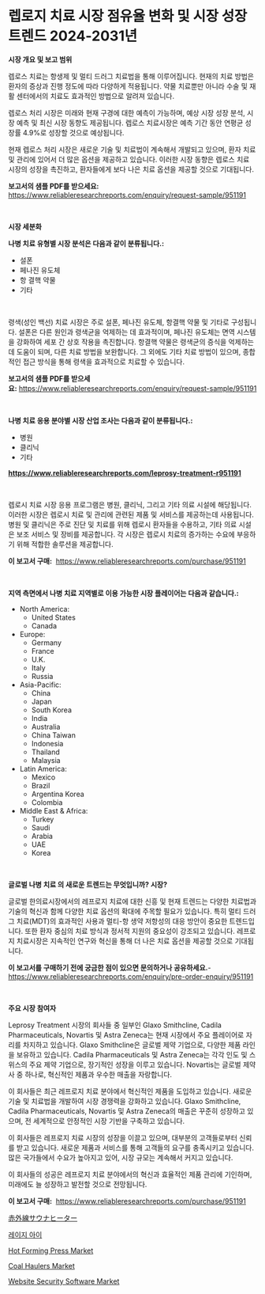 <p><h1>렙로지 치료 시장 점유율 변화 및 시장 성장 트렌드 2024-2031년</h1></p><p><strong>시장 개요 및 보고 범위</strong></p>
<p><p>렙로스 치료는 항생제 및 멀티 드러그 치료법을 통해 이루어집니다. 현재의 치료 방법은 환자의 증상과 진행 정도에 따라 다양하게 적용됩니다. 약물 치료뿐만 아니라 수술 및 재활 센터에서의 치료도 효과적인 방법으로 알려져 있습니다.</p><p>렙로스 처리 시장은 미래와 현재 구경에 대한 예측이 가능하며, 예상 시장 성장 분석, 시장 예측 및 최신 시장 동향도 제공됩니다. 렙로스 치료시장은 예측 기간 동안 연평균 성장률 4.9%로 성장할 것으로 예상됩니다.</p><p>현재 렙로스 처리 시장은 새로운 기술 및 치료법이 계속해서 개발되고 있으며, 환자 치료 및 관리에 있어서 더 많은 옵션을 제공하고 있습니다. 이러한 시장 동향은 렙로스 치료 시장의 성장을 촉진하고, 환자들에게 보다 나은 치료 옵션을 제공할 것으로 기대됩니다.</p></p>
<p><strong>보고서의 샘플 PDF를 받으세요:</strong> <a href="https://www.reliableresearchreports.com/enquiry/request-sample/951191">https://www.reliableresearchreports.com/enquiry/request-sample/951191</a></p>
<p>&nbsp;</p>
<p><strong>시장 세분화</strong></p>
<p><strong>나병 치료 유형별 시장 분석은 다음과 같이 분류됩니다.:</strong></p>
<p><ul><li>설폰</li><li>페나진 유도체</li><li>항 결핵 약물</li><li>기타</li></ul></p>
<p>&nbsp;</p>
<p><p>령색(성인 백선) 치료 시장은 주로 설폰, 페나진 유도체, 항결핵 약물 및 기타로 구성됩니다. 설폰은 다른 원인과 령색균을 억제하는 데 효과적이며, 페나진 유도체는 면역 시스템을 강화하여 세포 간 상호 작용을 촉진합니다. 항결핵 약물은 령색균의 증식을 억제하는 데 도움이 되며, 다른 치료 방법을 보완합니다. 그 외에도 기타 치료 방법이 있으며, 종합적인 접근 방식을 통해 령색을 효과적으로 치료할 수 있습니다.</p></p>
<p><strong>보고서의 샘플 PDF를 받으세요:</strong>&nbsp;<a href="https://www.reliableresearchreports.com/enquiry/request-sample/951191">https://www.reliableresearchreports.com/enquiry/request-sample/951191</a></p>
<p>&nbsp;</p>
<p><strong> 나병 치료 응용 분야별 시장 산업 조사는 다음과 같이 분류됩니다.:</strong></p>
<p><ul><li>병원</li><li>클리닉</li><li>기타</li></ul></p>
<p><strong><a href="https://www.reliableresearchreports.com/leprosy-treatment-r951191">https://www.reliableresearchreports.com/leprosy-treatment-r951191</a></strong></p>
<p>&nbsp;</p>
<p><p>렙로시 치료 시장 응용 프로그램은 병원, 클리닉, 그리고 기타 의료 시설에 해당됩니다. 이러한 시장은 렙로시 치료 및 관리에 관련된 제품 및 서비스를 제공하는데 사용됩니다. 병원 및 클리닉은 주로 진단 및 치료를 위해 렙로시 환자들을 수용하고, 기타 의료 시설은 보조 서비스 및 장비를 제공합니다. 각 시장은 렙로시 치료의 증가하는 수요에 부응하기 위해 적합한 솔루션을 제공합니다.</p></p>
<p><strong>이 보고서 구매:</strong>&nbsp; <a href="https://www.reliableresearchreports.com/purchase/951191">https://www.reliableresearchreports.com/purchase/951191</a></p>
<p>&nbsp;</p>
<p><strong>지역 측면에서 나병 치료 지역별로 이용 가능한 시장 플레이어는 다음과 같습니다.:</strong></p>
<p><ul>
    <li>
        North America:
        <ul>
            <li>United States</li>
            <li>Canada</li>
        </ul>
    </li>
    <li>
        Europe:
        <ul>
            <li>Germany</li>
            <li>France</li>
            <li>U.K.</li>
            <li>Italy</li>
            <li>Russia</li>
        </ul>
    </li>
    <li>
        Asia-Pacific:
        <ul>
            <li>China</li>
            <li>Japan</li>
            <li>South Korea</li>
            <li>India</li>
            <li>Australia</li>
            <li>China Taiwan</li>
            <li>Indonesia</li>
            <li>Thailand</li>
            <li>Malaysia</li>
        </ul>
    </li>
    <li>
        Latin America:
        <ul>
            <li>Mexico</li>
            <li>Brazil</li>
            <li>Argentina Korea</li>
            <li>Colombia</li>
        </ul>
    </li>
    <li>
        Middle East & Africa:
        <ul>
            <li>Turkey</li>
            <li>Saudi</li>
            <li>Arabia</li>
            <li>UAE</li>
            <li>Korea</li>
        </ul>
    </li>
    </ul></p>
<p>&nbsp;</p>
<p><strong>글로벌 나병 치료 의 새로운 트렌드는 무엇입니까? 시장?</strong></p>
<p><p>글로벌 한의료시장에서의 레프로지 치료에 대한 신흥 및 현재 트렌드는 다양한 치료법과 기술의 혁신과 함께 다양한 치료 옵션의 확대에 주목할 필요가 있습니다. 특히 멀티 드러그 치료(MDT)의 효과적인 사용과 멀티-항 생약 저항성의 대응 방안이 중요한 트렌드입니다. 또한 환자 중심의 치료 방식과 정서적 지원의 중요성이 강조되고 있습니다. 레프로지 치료시장은 지속적인 연구와 혁신을 통해 더 나은 치료 옵션을 제공할 것으로 기대됩니다.</p></p>
<p><strong>이 보고서를 구매하기 전에 궁금한 점이 있으면 문의하거나 공유하세요.</strong>- <a href="https://www.reliableresearchreports.com/enquiry/pre-order-enquiry/951191">https://www.reliableresearchreports.com/enquiry/pre-order-enquiry/951191</a></p>
<p>&nbsp;</p>
<p><strong>주요 시장 참여자</strong></p>
<p><p>Leprosy Treatment 시장의 회사들 중 일부인 Glaxo Smithcline, Cadila Pharmaceuticals, Novartis 및 Astra Zeneca는 현재 시장에서 주요 플레이어로 자리를 차지하고 있습니다. Glaxo Smithcline은 글로벌 제약 기업으로, 다양한 제품 라인을 보유하고 있습니다. Cadila Pharmaceuticals 및 Astra Zeneca는 각각 인도 및 스위스의 주요 제약 기업으로, 장기적인 성장을 이루고 있습니다. Novartis는 글로벌 제약사 중 하나로, 혁신적인 제품과 우수한 매출을 자랑합니다.</p><p>이 회사들은 최근 레프로지 치료 분야에서 혁신적인 제품을 도입하고 있습니다. 새로운 기술 및 치료법을 개발하여 시장 경쟁력을 강화하고 있습니다. Glaxo Smithcline, Cadila Pharmaceuticals, Novartis 및 Astra Zeneca의 매출은 꾸준히 성장하고 있으며, 전 세계적으로 안정적인 시장 기반을 구축하고 있습니다.</p><p>이 회사들은 레프로지 치료 시장의 성장을 이끌고 있으며, 대부분의 고객들로부터 신뢰를 받고 있습니다. 새로운 제품과 서비스를 통해 고객들의 요구를 충족시키고 있습니다. 많은 국가들에서 수요가 높아지고 있어, 시장 규모는 계속해서 커지고 있습니다.</p><p>이 회사들의 성공은 레프로지 치료 분야에서의 혁신과 효율적인 제품 관리에 기인하며, 미래에도 늘 성장하고 발전할 것으로 전망됩니다.</p></p>
<p><strong>이 보고서 구매:</strong>&nbsp;&nbsp;<a href="https://www.reliableresearchreports.com/purchase/951191">https://www.reliableresearchreports.com/purchase/951191</a></p>
<p><p><a href="https://github.com/zjkmgcs938405/Market-Research-Report-List-2/blob/main/404132854377.md">赤外線サウナヒーター</a></p><p><a href="https://github.com/KellyLyncyh543964/Market-Research-Report-List-1/blob/main/790097051255.md">레이지 아이</a></p><p><a href="https://www.linkedin.com/pulse/hot-forming-press-market-size-trends-complete-industry-overview-gkxoc?trackingId=XNtR9ldtgDNhooX4jD31uA%3D%3D">Hot Forming Press Market</a></p><p><a href="https://www.linkedin.com/pulse/coal-haulers-market-comprehensive-assessment-type-application-76iec?trackingId=kQffvUpM%2FWIjuyLPBU5tyA%3D%3D">Coal Haulers Market</a></p><p><a href="https://github.com/luckyshygirl/Market-Research-Report-List-4/blob/main/website-security-software-market.md">Website Security Software Market</a></p></p>